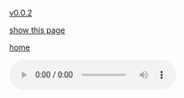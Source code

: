 [v0.0.2](https://github.com/littleflute/a21/edit/master/docs/cds/cd06/readme.md)

[show this page](https://littleflute.github.io/a21/docs/cds/cd06)

[home](../../)




<audio controls id="player"> 
  <source src="https://littleflute.github.io/a21/docs/cds/cd06/01 01.mp3" type="audio/mpeg">
Your browser does not support the audio element.
</audio>
<div id="xd"> 
</div>
<script>
var d = document.getElementById("xd"); 
var html = d.innerHTML; 
for(var n=1; n<=25; n++)
{	
 	html += fNewBtn(n);

} 
d.innerHTML = html;

var p = document.getElementById("player");
function f(i)
{
    var s = "https://littleflute.github.io/a21/docs/cds/cd06/";
    if(i<10) 
    {
    	s += "0";
    } 
    s += i;
    if(i<10) 
    {
    	s += " 0";
    } 
    else
    {
      s += " ";
    }
    s += i;
    s += ".mp3";
    
	p.src = s; 
    p.play();
}
function fNewBtn(i)
{
	var rHTML = "";
    rHTML = "<button onclick='f(";
    rHTML += i;
    rHTML += ");'>";
    rHTML += i;
    rHTML += "</button>";
    return rHTML;
}
</script>



